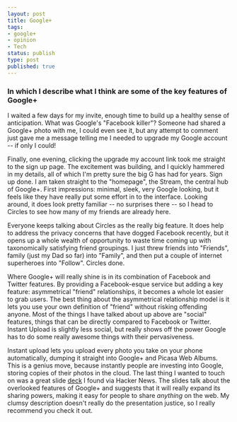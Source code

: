 ```yaml
---
layout: post
title: Google+
tags: 
- google+
- opinion
- Tech
status: publish
type: post
published: true
---
```


### In which I describe what I think are some of the key features of Google+ 

I waited a few days for my invite, enough time to build up a healthy sense of anticipation. What was Google's "Facebook killer"? Someone had shared a Google+ photo with me, I could even see it, but any attempt to comment just gave me a message telling me I needed to upgrade my Google account -- if only I could! 

Finally, one evening, clicking the upgrade my account link took me straight to the sign up page. The excitement was building, and I quickly hammered in my details, all of which I'm pretty sure the big G has had for years. Sign up done. I am taken straight to the "homepage", the Stream, the central hub of Google+. First impressions: minimal, sleek, very Google looking, but it feels like they have really put some effort in to the interface. Looking around, it does look pretty familiar -- no surprises there -- so I head to Circles to see how many of my friends are already here.

Everyone keeps talking about Circles as the really big feature. It does help to address the privacy concerns that have dogged Facebook recently, but it opens up a whole wealth of opportunity to waste time coming up with taxonomically satisfying friend groupings. I just threw friends into "Friends", family (just my Dad so far) into "Family", and then put a couple of internet superheroes into "Follow". Circles done.

Where Google+ will really shine is in its combination of Facebook and Twitter features. By providing a Facebook-esque service but adding a key feature: asymmetrical "friend" relationships, it becomes a whole lot easier to grab users. The best thing about the asymmetrical relationship model is it lets you use your own definition of "friend" without risking offending anyone. Most of the things I have talked about up above are "social" features, things that can be directly compared to Facebook or Twitter. Instant Upload is slightly less social, but really shows off the power Google has to do some really awesome things with their pervasiveness. 

Instant upload lets you upload every photo you take on your phone automatically, dumping it straight into Google+ and Picasa Web Albums. This is a genius move, because instantly people are investing into Google, storing copies of their photos in the cloud. The last thing I wanted to touch on was a great slide [deck][1] I found via Hacker News. The slides talk about the overlooked features of Google+ and suggests that it will really expand its sharing powers, making it easy for people to share *anything* on the web. My clumsy description doesn't really do the presentation justice, so I really recommend you check it out.

 [1]: http://www.hackerne.ws/item?id=2761989
